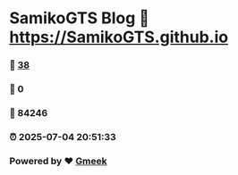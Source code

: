 # SamikoGTS Blog :link: https://SamikoGTS.github.io 
### :page_facing_up: [38](https://SamikoGTS.github.io/tag.html) 
### :speech_balloon: 0 
### :hibiscus: 84246 
### :alarm_clock: 2025-07-04 20:51:33 
### Powered by :heart: [Gmeek](https://github.com/Meekdai/Gmeek)
